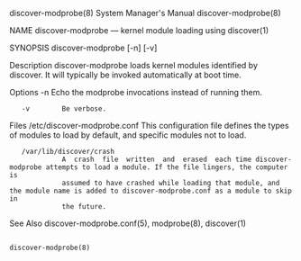 discover-modprobe(8)                                          System Manager's Manual                                         discover-modprobe(8)

NAME
       discover-modprobe — kernel module loading using discover(1)

SYNOPSIS
       discover-modprobe [-n]  [-v]

Description
       discover-modprobe loads kernel modules identified by discover. It will typically be invoked automatically at boot time.

Options
       -n        Echo the modprobe invocations instead of running them.

       -v        Be verbose.

Files
       /etc/discover-modprobe.conf
                 This configuration file defines the types of modules to load by default, and specific modules not to load.

       /var/lib/discover/crash
                 A  crash  file  written  and  erased  each time discover-modprobe attempts to load a module. If the file lingers, the computer is
                 assumed to have crashed while loading that module, and the module name is added to discover-modprobe.conf as a module to skip  in
                 the future.

See Also
       discover-modprobe.conf(5), modprobe(8), discover(1)

                                                                                                                              discover-modprobe(8)
